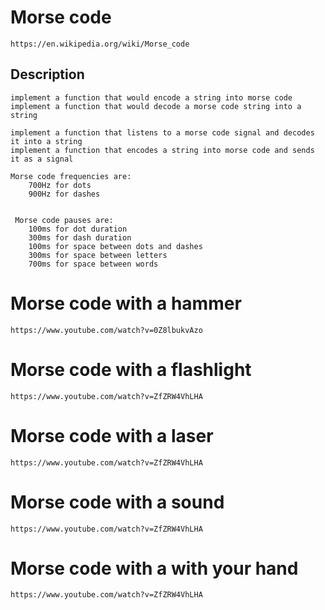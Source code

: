 # Morse code
    https://en.wikipedia.org/wiki/Morse_code

## Description
    implement a function that would encode a string into morse code
    implement a function that would decode a morse code string into a string
    
    implement a function that listens to a morse code signal and decodes it into a string
    implement a function that encodes a string into morse code and sends it as a signal

    Morse code frequencies are:
        700Hz for dots
        900Hz for dashes
        

     Morse code pauses are:
        100ms for dot duration
        300ms for dash duration
        100ms for space between dots and dashes
        300ms for space between letters
        700ms for space between words


# Morse code with a hammer
    https://www.youtube.com/watch?v=0Z8lbukvAzo
# Morse code with a flashlight
    https://www.youtube.com/watch?v=ZfZRW4VhLHA
# Morse code with a laser
    https://www.youtube.com/watch?v=ZfZRW4VhLHA
# Morse code with a sound 
    https://www.youtube.com/watch?v=ZfZRW4VhLHA
# Morse code with a with your hand
    https://www.youtube.com/watch?v=ZfZRW4VhLHA

    

